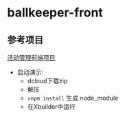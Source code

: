 # ballkeeper-front

## 参考项目
[活动管理前端项目](https://ext.dcloud.net.cn/plugin?id=13236)
- 启动演示:
    - dcloud下载zip
    - 解压
    - `>npm install` 生成 node_module
    - 在Xbuilder中运行



